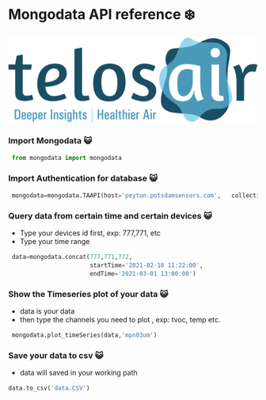 # Mongodata API reference :snowflake:


![Image of Telosair](https://github.com/Potsdam-Sensors/Telosair/blob/main/img/telosair.png)



###  Import Mongodata :smiley_cat:

```python
 from mongodata import mongodata
```

###  Import Authentication for database :smiley_cat:

```python
 mongodata=mongodata.TAAPI(host='peyton.potsdamsensors.com',   collection_name='ualbany',username='XXX',password='XXX')
```

###  Query data from certain time and certain devices :smiley_cat:
* Type your devices id first, exp: 777,771, etc
* Type your time range

```python
 data=mongodata.concat(777,771,772,
                       startTime='2021-02-18 11:22:00',
                       endTime='2021-03-01 13:00:00')
```

###  Show the Timeseries plot of your data :smiley_cat:
* data is your data 
* then type the channels you need to plot , exp: tvoc, temp etc.

```python
 mongodata.plot_timeSeries(data,'mpn03um')
```


### Save your data to csv  :smiley_cat:
* data will saved in your working path

```python
data.to_csv('data.CSV')
```